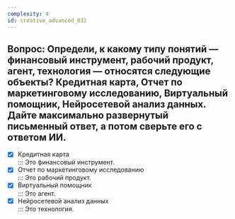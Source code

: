 ```yaml
---
complexity: 4
id: creative_advanced_032
---
```

## Вопрос: Определи, к какому типу понятий — финансовый инструмент, рабочий продукт, агент, технология — относятся следующие объекты? Кредитная карта, Отчет по маркетинговому исследованию, Виртуальный помощник, Нейросетевой анализ данных. Дайте максимально развернутый письменный ответ, а потом сверьте его с ответом ИИ.

- [x] Кредитная карта  
  ::: Это финансовый инструмент.  
- [x] Отчет по маркетинговому исследованию  
  ::: Это рабочий продукт.  
- [x] Виртуальный помощник  
  ::: Это агент.  
- [x] Нейросетевой анализ данных  
  ::: Это технология. 
